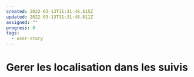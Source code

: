 ```yaml
---
created: 2022-03-13T11:31:48.615Z
updated: 2022-03-13T11:31:48.611Z
assigned: ""
progress: 0
tags:
  - user-story
---
```


# Gerer les localisation dans les suivis

